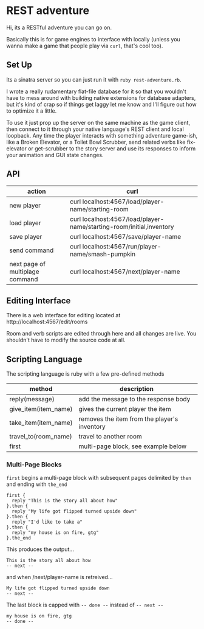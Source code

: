 REST adventure
==============

Hi, its a RESTful adventure you can go on.

Basically this is for game engines to interface with locally (unless you wanna
make a game that people play via `curl`, that's cool too).

Set Up
------

Its a sinatra server so you can just run it with `ruby rest-adventure.rb`.

I wrote a really rudamentary flat-file database for it so that you wouldn't
have to mess around with building native extensions for database adapters, but
it's kind of crap so if things get laggy let me know and I'll figure out how to
optimize it a little.

To use it just prop up the server on the same machine as the game client, then
connect to it through your native language's REST client and local loopback.
Any time the player interacts with something adventure game-ish, like a Broken
Elevator, or a Toilet Bowl Scrubber, send related verbs like fix-elevator or
get-scrubber to the story server and use its responses to inform your animation
and GUI state changes.

API
---

| action         | curl                                                                  |
|----------------|-----------------------------------------------------------------------|
| new player     | curl localhost:4567/load/player-name/starting-room                    |
| load player    | curl localhost:4567/load/player-name/starting-room/initial,inventory  |
| save player    | curl localhost:4567/save/player-name                                  |
| send command   | curl localhost:4567/run/player-name/smash-pumpkin                     |
| next page of multiplage command | curl localhost:4567/next/player-name               |

Editing Interface
-----------------

There is a web interface for editing located at http://localhost:4567/edit/rooms

Room and verb scripts are edited through here and all changes are live. You
shouldn't have to modify the source code at all.

Scripting Language
------------------

The scripting language is ruby with a few pre-defined methods

| method               | description                                  |
|----------------------|----------------------------------------------|
| reply(message)       | add the message to the response body         |
| give_item(item_name) | gives the current player the item            |
| take_item(item_name) | removes the item from the player's inventory |
| travel_to(room_name) | travel to another room                       |
| first                | multi-page block, see example below          |

### Multi-Page Blocks

`first` begins a multi-page block with subsequent pages delimited by `then` and ending with `the_end`

    first {
      reply "This is the story all about how"
    }.then {
      reply "My life got flipped turned upside down"
    }.then {
      reply "I'd like to take a"
    }.then {
      reply "my house is on fire, gtg"
    }.the_end

This produces the output...

    This is the story all about how
    -- next --

and when /next/player-name is retreived...

    My life got flipped turned upside down
    -- next --

The last block is capped with `-- done --` instead of `-- next --`

    my house is on fire, gtg
    -- done --
